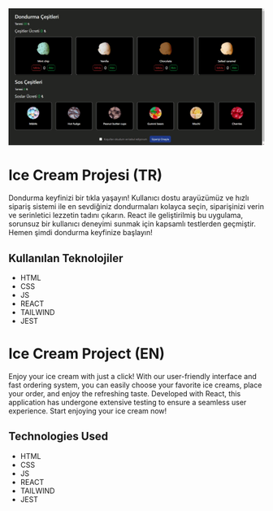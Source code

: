<img src="./src/assets/animation.gif" alt="Ice Cream Clone">

# Ice Cream Projesi (TR)

Dondurma keyfinizi bir tıkla yaşayın! Kullanıcı dostu arayüzümüz ve hızlı sipariş sistemi ile en sevdiğiniz dondurmaları kolayca seçin, siparişinizi verin ve serinletici lezzetin tadını çıkarın. React ile geliştirilmiş bu uygulama, sorunsuz bir kullanıcı deneyimi sunmak için kapsamlı testlerden geçmiştir. Hemen şimdi dondurma keyfinize başlayın!

## Kullanılan Teknolojiler

- HTML
- CSS
- JS
- REACT
- TAILWIND
- JEST

# Ice Cream Project (EN)

Enjoy your ice cream with just a click! With our user-friendly interface and fast ordering system, you can easily choose your favorite ice creams, place your order, and enjoy the refreshing taste. Developed with React, this application has undergone extensive testing to ensure a seamless user experience. Start enjoying your ice cream now!

## Technologies Used

- HTML
- CSS
- JS
- REACT
- TAILWIND
- JEST
